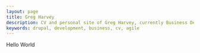 ```yaml
---
layout: page
title: Greg Harvey
description: CV and personal site of Greg Harvey, currently Business Development Director at Code Enigma.
keywords: drupal, development, business, cv, agile
---
```

Hello World
